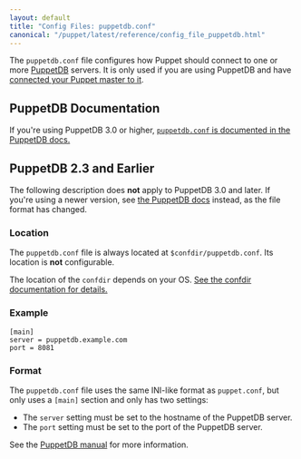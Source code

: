 ```yaml
---
layout: default
title: "Config Files: puppetdb.conf"
canonical: "/puppet/latest/reference/config_file_puppetdb.html"
---
```


[puppetdb_connection]: /puppetdb/latest/puppetdb_connection.html


The `puppetdb.conf` file configures how Puppet should connect to one or more [PuppetDB](/puppetdb/latest/) servers. It is only used if you are using PuppetDB and have [connected your Puppet master to it](/puppetdb/latest/connect_puppet_master.html).

## PuppetDB Documentation

If you're using PuppetDB 3.0 or higher, [`puppetdb.conf` is documented in the PuppetDB docs.][puppetdb_connection]

## PuppetDB 2.3 and Earlier

The following description does **not** apply to PuppetDB 3.0 and later. If you're using a newer version, see [the PuppetDB docs][puppetdb_connection] instead, as the file format has changed.

### Location

The `puppetdb.conf` file is always located at `$confdir/puppetdb.conf`. Its location is **not** configurable.

The location of the `confdir` depends on your OS. [See the confdir documentation for details.][confdir]

[confdir]: ./dirs_confdir.html

### Example

    [main]
    server = puppetdb.example.com
    port = 8081

### Format

The `puppetdb.conf` file uses the same INI-like format as `puppet.conf`, but only uses a `[main]` section and only has two settings:

* The `server` setting must be set to the hostname of the PuppetDB server.
* The `port` setting must be set to the port of the PuppetDB server.

See the [PuppetDB manual](/puppetdb/latest/) for more information.

